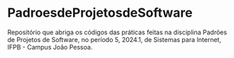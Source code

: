 # PadroesdeProjetosdeSoftware
 Repositório que abriga os códigos das práticas feitas na disciplina Padrões de Projetos de Software, no período 5, 2024.1, de Sistemas para Internet, IFPB - Campus João Pessoa.

